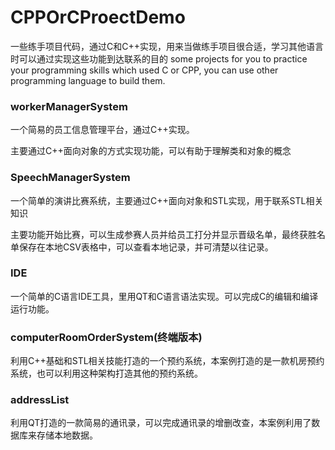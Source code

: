 # CPPOrCProectDemo
一些练手项目代码，通过C和C++实现，用来当做练手项目很合适，学习其他语言时可以通过实现这些功能到达联系的目的
some projects for you to practice your programming skills which used C or CPP, you can use other programming language to build them.


### workerManagerSystem
一个简易的员工信息管理平台，通过C++实现。

主要通过C++面向对象的方式实现功能，可以有助于理解类和对象的概念

### SpeechManagerSystem

一个简单的演讲比赛系统，主要通过C++面向对象和STL实现，用于联系STL相关知识

主要功能开始比赛，可以生成参赛人员并给员工打分并显示晋级名单，最终获胜名单保存在本地CSV表格中，可以查看本地记录，并可清楚以往记录。

### IDE

一个简单的C语言IDE工具，里用QT和C语言语法实现。可以完成C的编辑和编译运行功能。

### computerRoomOrderSystem(终端版本)

利用C++基础和STL相关技能打造的一个预约系统，本案例打造的是一款机房预约系统，也可以利用这种架构打造其他的预约系统。

### addressList

利用QT打造的一款简易的通讯录，可以完成通讯录的增删改查，本案例利用了数据库来存储本地数据。